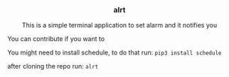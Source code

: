 <h3><p style="text-align:center">alrt</p></h3>
<p style="text-align:center">This is a simple terminal application to set alarm and it notifies you</p>

You can contribute if you want to

You might need to install schedule, to do that run:  ``` pip3 install schedule ```

after cloning the repo run: ``` alrt ``` 
